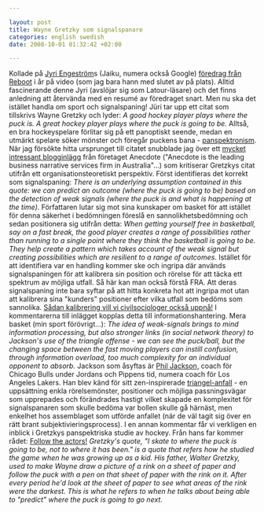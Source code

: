```yaml
--- 

layout: post
title: Wayne Gretzky som signalspanare 
categories: english swedish 
date: 2008-10-01 01:32:42 +02:00 

---
```


Kollade på [Jyri Engeström](http://aula.org/people/jyri/)s (Jaiku, numera också Google) [föredrag från Reboot](http://www.zengestrom.com/blog/2008/09/nodal-points-vi.html) i år på video (som jag bara hann med slutet av på plats). Alltid fascinerande denne Jyri (avslöjar sig som Latour-läsare) och det finns anledning att återvända med en resumé av föredraget snart. Men nu ska det istället handla om sport och signalspaning! Jüri tar upp ett citat som tillskrivs Wayne Gretzky och lyder: *A good hockey player plays where the puck is. A great hockey player plays where the puck is going to be.* Alltså, en bra hockeyspelare förlitar sig på ett panoptiskt seende, medan en utmärkt spelare söker mönster och föregår puckens bana - [panspektronism](http://www.panspectrocism.org/). När jag försökte hitta ursprunget till citatet snubblade jag över ett [mycket intressant blogginlägg](http://www.anecdote.com.au/archives/2006/04/the_problem_wit_1.html) från företaget Anecdote ("Anecdote is the leading business narrative services firm in Australia"...) som kritiserar Gretzkys citat utifrån ett organisationsteoretiskt perspektiv. Först identifieras det korrekt som signalspaning: *There is an underlying assumption contained in this quote: we can predict an outcome (where the puck is going to be) based on the detection of weak signals (where the puck is and what is happening at the time).* Författaren lutar sig mot sina kunskaper om basket för att istället för denna säkerhet i bedömningen föreslå en sannolikhetsbedömning och sedan positionera sig utifrån detta: *When getting yourself free in basketball, say on a fast break, the good player creates a range of possibilities rather than running to a single point where they think the basketball is going to be. They help create a pattern which takes account of the weak signal but creating possibilities which are resilient to a range of outcomes.* Istället för att identifiera var en handling kommer ske och ingripa där används signalspaningen för att kalibrera sin position och rörelse för att täcka ett spektrum av möjliga utfall. Så här kan man också förstå FRA. Att deras signalspaning inte bara syftar på att hitta konkreta hot att ingripa mot utan att kalibrera sina "kunders" positioner efter vilka utfall som bedöms som sannolika. [Sådan kalibrering vill vi civilsociologer också uppnå!](http://www.isk-gbg.org/99our68/?p=264) I kommentarerna till inlägget kopplas detta till informationshantering. Mera basket (min sport förövrigt...): *The idea of weak-signals brings to mind information processing, but also stronger links (in social network theory) to Jackson's use of the triangle offense - we can see the puck/ball, but the changing space between the fast moving players can instill confusion, through information overload, too much complexity for an individual opponent to absorb.* Jackson som åsyftas är [Phil Jackson,](http://en.wikipedia.org/wiki/Phil_Jackson) coach för Chicago Bulls under Jordans och Pippens tid, numera coach för Los Angeles Lakers. Han blev känd för sitt zen-inspirerade [triangel-anfall](http://en.wikipedia.org/wiki/Triangle_offense) - en uppsättning enkla rörelsemönster, positioner och möjliga passningsvägar som upprepades och förändrades hastigt vilket skapade en komplexitet för signalspanaren som skulle bedöma var bollen skulle gå härnäst, men enkelhet hos assemblaget som utförde anfallet (när de väl tagit sig över en rätt brant subjektivieringsprocess). I en annan kommentar får vi verkligen en inblick i Gretzkys panspektriska studie av hockey. Från hans far kommer rådet: [Follow the actors!](http://www.google.se/search?q=follow+the+actor+latour) *Gretzky's quote, "I skate to where the puck is going to be, not to where it has been." is a quote that refers how he studied the game when he was growing up as a kid. His father, Walter Gretzky, used to make Wayne draw a picture of a rink on a sheet of paper and follow the puck with a pen on that sheet of paper with the rink on it. After every period he'd look at the sheet of paper to see what areas of the rink were the darkest. This is what he refers to when he talks about being able to "predict" where the puck is going to go next.* 
